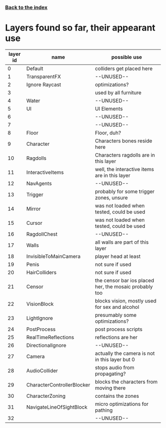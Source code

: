 ### [Back to the index](./../../Devs.md)

# Layers found so far, their appearant use

| layer id | name                       | possible use                                           |
| -------- | -------------------------- | ------------------------------------------------------ |
| 0        | Default                    | colliders get placed here                              |
| 1        | TransparentFX              | --UNUSED--                                             |
| 2        | Ignore Raycast             | optimizations?                                         |
| 3        |                            | used by all furniture                                  |
| 4        | Water                      | --UNUSED--                                             |
| 5        | UI                         | UI Elements                                            |
| 6        |                            | --UNUSED--                                             |
| 7        |                            | --UNUSED--                                             |
| 8        | Floor                      | Floor, duh?                                            |
| 9        | Character                  | Characters bones reside here                           |
| 10       | Ragdolls                   | Characters ragdolls are in this layer                  |
| 11       | InteractiveItems           | well, the interactive items are in this layer          |
| 12       | NavAgents                  | --UNUSED--                                             |
| 13       | Trigger                    | probably for some trigger zones, unsure                |
| 14       | Mirror                     | was not loaded when tested, could be used              |
| 15       | Cursor                     | was not loaded when tested, could be used              |
| 16       | RagdollChest               | --UNUSED--                                             |
| 17       | Walls                      | all walls are part of this layer                       |
| 18       | InvisibleToMainCamera      | player head at least                                   |
| 19       | Penis                      | not sure if used                                       |
| 20       | HairColliders              | not sure if used                                       |
| 21       | Censor                     | the censor bar ios placed her, the mosaic probably too |
| 22       | VisionBlock                | blocks vision, mostly used for sex and alcohol         |
| 23       | LightIgnore                | presumably some optimizations?                         |
| 24       | PostProcess                | post process scripts                                   |
| 25       | RealTimeReflections        | reflections are her                                    |
| 26       | DirectionalIgnore          | --UNUSED--                                             |
| 27       | Camera                     | actually the camera is not in this layer but 0         |
| 28       | AudioCollider              | stops audio from propagating?                          |
| 29       | CharacterControllerBlocker | blocks the characters from moving there                |
| 30       | CharacterZoning            | contains the zones                                     |
| 31       | NavigateLineOfSightBlock   | micro optimizations for pathing                        |
| 32       |                            | --UNUSED--                                             |

